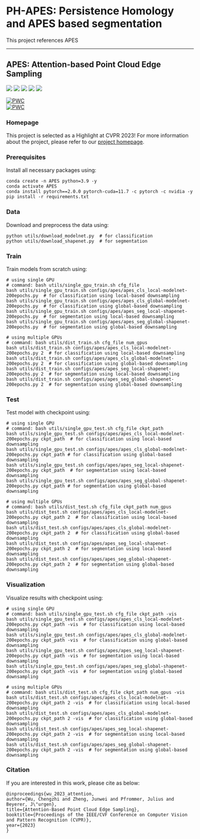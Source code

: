 # PH-APES: Persistence Homology and APES based segmentation
This project references APES



<hr>

## APES: Attention-based Point Cloud Edge Sampling

<p>
<a href="https://arxiv.org/pdf/2302.14673.pdf">
    <img src="https://img.shields.io/badge/PDF-arXiv-brightgreen" /></a>
<a href="https://junweizheng93.github.io/publications/APES/APES.html">
    <img src="https://img.shields.io/badge/Project-Homepage-red" /></a>
<a href="https://pytorch.org/">
    <img src="https://img.shields.io/badge/Framework-PyTorch-orange" /></a>
<a href="https://mmengine.readthedocs.io/en/latest/">
    <img src="https://img.shields.io/badge/Framework-MMEngine-ff69b4" /></a>
<a href="https://github.com/JunweiZheng93/APES/blob/main/LICENSE">
    <img src="https://img.shields.io/badge/License-Apache_2.0-blue.svg" /></a>
</p>

[![PWC](https://img.shields.io/endpoint.svg?url=https://paperswithcode.com/badge/attention-based-point-cloud-edge-sampling/3d-point-cloud-classification-on-modelnet40)](https://paperswithcode.com/sota/3d-point-cloud-classification-on-modelnet40?p=attention-based-point-cloud-edge-sampling) <br>
[![PWC](https://img.shields.io/endpoint.svg?url=https://paperswithcode.com/badge/attention-based-point-cloud-edge-sampling/3d-part-segmentation-on-shapenet-part)](https://paperswithcode.com/sota/3d-part-segmentation-on-shapenet-part?p=attention-based-point-cloud-edge-sampling)

### Homepage

This project is selected as a Highlight at CVPR 2023! For more information about the project, please refer to our [project homepage](https://junweizheng93.github.io/publications/APES/APES.html).


### Prerequisites

Install all necessary packages using:

```shell
conda create -n APES python=3.9 -y
conda activate APES
conda install pytorch==2.0.0 pytorch-cuda=11.7 -c pytorch -c nvidia -y
pip install -r requirements.txt
```


### Data

Download and preprocess the data using:

```shell
python utils/download_modelnet.py  # for classification
python utils/download_shapenet.py  # for segmentation
```


### Train

Train models from scratch using:

```shell
# using single GPU
# command: bash utils/single_gpu_train.sh cfg_file
bash utils/single_gpu_train.sh configs/apes/apes_cls_local-modelnet-200epochs.py  # for classification using local-based downsampling
bash utils/single_gpu_train.sh configs/apes/apes_cls_global-modelnet-200epochs.py  # for classification using global-based downsampling
bash utils/single_gpu_train.sh configs/apes/apes_seg_local-shapenet-200epochs.py  # for segmentation using local-based downsampling
bash utils/single_gpu_train.sh configs/apes/apes_seg_global-shapenet-200epochs.py  # for segmentation using global-based downsampling

# using multiple GPUs 
# command: bash utils/dist_train.sh cfg_file num_gpus
bash utils/dist_train.sh configs/apes/apes_cls_local-modelnet-200epochs.py 2  # for classification using local-based downsampling
bash utils/dist_train.sh configs/apes/apes_cls_global-modelnet-200epochs.py 2  # for classification using global-based downsampling
bash utils/dist_train.sh configs/apes/apes_seg_local-shapenet-200epochs.py 2  # for segmentation using local-based downsampling
bash utils/dist_train.sh configs/apes/apes_seg_global-shapenet-200epochs.py 2  # for segmentation using global-based downsampling
```


### Test

Test model with checkpoint using:

```shell
# using single GPU
# command: bash utils/single_gpu_test.sh cfg_file ckpt_path
bash utils/single_gpu_test.sh configs/apes/apes_cls_local-modelnet-200epochs.py ckpt_path  # for classification using local-based downsampling
bash utils/single_gpu_test.sh configs/apes/apes_cls_global-modelnet-200epochs.py ckpt_path # for classification using global-based downsampling
bash utils/single_gpu_test.sh configs/apes/apes_seg_local-shapenet-200epochs.py ckpt_path  # for segmentation using local-based downsampling
bash utils/single_gpu_test.sh configs/apes/apes_seg_global-shapenet-200epochs.py ckpt_path # for segmentation using global-based downsampling

# using multiple GPUs 
# command: bash utils/dist_test.sh cfg_file ckpt_path num_gpus
bash utils/dist_test.sh configs/apes/apes_cls_local-modelnet-200epochs.py ckpt_path 2  # for classification using local-based downsampling
bash utils/dist_test.sh configs/apes/apes_cls_global-modelnet-200epochs.py ckpt_path 2  # for classification using global-based downsampling
bash utils/dist_test.sh configs/apes/apes_seg_local-shapenet-200epochs.py ckpt_path 2  # for segmentation using local-based downsampling
bash utils/dist_test.sh configs/apes/apes_seg_global-shapenet-200epochs.py ckpt_path 2  # for segmentation using global-based downsampling
```


### Visualization

Visualize results with checkpoint using:

```shell
# using single GPU
# command: bash utils/single_gpu_test.sh cfg_file ckpt_path -vis
bash utils/single_gpu_test.sh configs/apes/apes_cls_local-modelnet-200epochs.py ckpt_path -vis  # for classification using local-based downsampling
bash utils/single_gpu_test.sh configs/apes/apes_cls_global-modelnet-200epochs.py ckpt_path -vis  # for classification using global-based downsampling
bash utils/single_gpu_test.sh configs/apes/apes_seg_local-shapenet-200epochs.py ckpt_path -vis  # for segmentation using local-based downsampling
bash utils/single_gpu_test.sh configs/apes/apes_seg_global-shapenet-200epochs.py ckpt_path -vis  # for segmentation using global-based downsampling

# using multiple GPUs 
# command: bash utils/dist_test.sh cfg_file ckpt_path num_gpus -vis
bash utils/dist_test.sh configs/apes/apes_cls_local-modelnet-200epochs.py ckpt_path 2 -vis  # for classification using local-based downsampling
bash utils/dist_test.sh configs/apes/apes_cls_global-modelnet-200epochs.py ckpt_path 2 -vis  # for classification using global-based downsampling
bash utils/dist_test.sh configs/apes/apes_seg_local-shapenet-200epochs.py ckpt_path 2 -vis  # for segmentation using local-based downsampling
bash utils/dist_test.sh configs/apes/apes_seg_global-shapenet-200epochs.py ckpt_path 2 -vis  # for segmentation using global-based downsampling
```


### Citation

If you are interested in this work, please cite as below:

```text
@inproceedings{wu_2023_attention,
author={Wu, Chengzhi and Zheng, Junwei and Pfrommer, Julius and Beyerer, J\"urgen},
title={Attention-Based Point Cloud Edge Sampling},
booktitle={Proceedings of the IEEE/CVF Conference on Computer Vision and Pattern Recognition (CVPR)},
year={2023}
}
```
